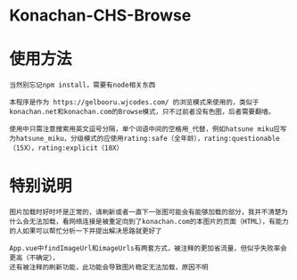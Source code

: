 # Konachan-CHS-Browse

# 使用方法

    当然别忘记npm install，需要有node相关东西

    本程序是作为 https://gelbooru.wjcodes.com/ 的浏览模式来使用的，类似于konachan.net和konachan.com的Browse模式，只不过前者没有色图，后者需要翻墙。

    使用中只需注意搜索用英文逗号分隔，单个词语中间的空格用_代替，例如hatsune miku应写为hatsune_miku，分级模式的应使用rating:safe（全年龄），rating:questionable（15X），rating:explicit（18X）

# 特别说明

    图片加载时好时坏是正常的，请刷新或者一直下一张图可能会有能够加载的部分，我并不清楚为什么会无法加载，看网络连接是被重定向到了konachan.com的本图片的页面（HTML），有能力的人如果可以帮忙分析一下并提出解决思路就更好了

    App.vue中findImageUrl和imageUrls有两套方式，被注释的更加省流量，但似乎失败率会更高（不确定），
    还有被注释的刷新功能，此功能会导致图片稳定无法加载，原因不明